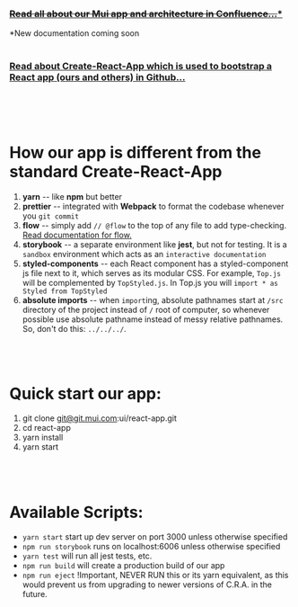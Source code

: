 &nbsp;    
### [~~Read all about our Mui app and architecture in Confluence...~~*](http://confluence:8090/x/5oCI)
*New documentation coming soon  
&nbsp;  
### [Read about Create-React-App which is used to bootstrap a React app (ours and others) in Github...](https://github.com/facebookincubator/create-react-app/blob/master/packages/react-scripts/template/README.md)  
&nbsp;  
&nbsp;  
&nbsp;  

# How our app is different from the standard Create-React-App  
1. **yarn** -- like **npm** but better
2. **prettier** -- integrated with **Webpack** to format the codebase whenever you `git commit`
3. **flow** -- simply add `// @flow` to the top of any file to add type-checking. [Read documentation for flow.](https://flow.org/en/docs/getting-started/)
4. **storybook** -- a separate environment like **jest**, but not for testing. It is a `sandbox` environment which acts as an `interactive documentation`
5. **styled-components** -- each React component has a styled-component js file next to it, which serves as its modular CSS. For example, `Top.js` will be complemented by `TopStyled.js`. In Top.js you will `import * as Styled from TopStyled`
6. **absolute imports** -- when `import`ing, absolute pathnames start at `/src` directory of the project instead of `/` root of computer, so whenever possible use absolute pathname instead of messy relative pathnames. So, don't do this: `../../../`.  
&nbsp;  
&nbsp;  
&nbsp;  

# Quick start our app:  
1. git clone git@git.mui.com:ui/react-app.git
2. cd react-app
3. yarn install
4. yarn start  
&nbsp;  
&nbsp;  
&nbsp;  

# Available Scripts:  
* `yarn start` start up dev server on port 3000 unless otherwise specified
* `npm run storybook` runs on localhost:6006 unless otherwise specified
* `yarn test` will run all jest tests, etc.
* `npm run build` will create a production build of our app
* `npm run eject` !Important, NEVER RUN this or its yarn equivalent, as this would prevent us from upgrading to newer versions of C.R.A. in the future.  
&nbsp;  
&nbsp;  
&nbsp;  
